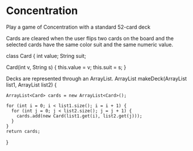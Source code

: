 # Concentration
Play a game of Concentration with a standard 52-card deck

Cards are cleared when the user flips two cards on the board and the selected cards 
have the same color suit and the same numeric value.

class Card {
  int value;
  String suit;

  Card(int v, String s) {
    this.value = v;
    this.suit = s;
  }
  
  Decks are represented through an ArrayList<Card>.
   ArrayList<Card> makeDeck(ArrayList<Integer> list1, ArrayList<String> list2) {

    ArrayList<Card> cards = new ArrayList<Card>();

    for (int i = 0; i < list1.size(); i = i + 1) {
      for (int j = 0; j < list2.size(); j = j + 1) {
        cards.add(new Card(list1.get(i), list2.get(j)));
      }
    }
    return cards;
  }
